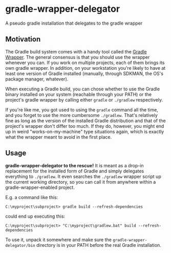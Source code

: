 # gradle-wrapper-delegator
A pseudo gradle installation that delegates to the gradle wrapper

## Motivation

The Gradle build system comes with a handy tool called the [Gradle Wrapper](https://docs.gradle.org/current/userguide/gradle_wrapper.html#sec:upgrading_wrapper). The general consensus is that you should use the wrapper whenever you can. If you work on multiple projects, each of them brings its own gradle wrapper. In addition, on your workstation you're likely to have at least one version of Gradle installed (manually, through SDKMAN, the OS's package manager, whatever).

When executing a Gradle build, you can chose whether to use the Gradle binary installed on your system (reachable through your PATH) or the project's gradle wrapper by calling either `gradle` or `./gradlew` respectively.

If you're like me, you got used to using the `gradle` command all the time, and you forget to use the more cumbersome `./gradlew`. That's relatively fine as long as the version of the installed Gradle distribution and that of the project's wrapper don't differ too much. If they do, however, you might end up in weird "works-on-my-machine" type situations again, which is exactly what the wrapper meant to avoid in the first place.

## Usage

**gradle-wrapper-delegator to the rescue!** It is meant as a drop-in replacement for the installed form of Gradle and simply delegates everything to `./gradlew`. It even searches the `./gradlew` wrapper script up the current working directory, so you can call it from anywhere within a gradle-wrapper-enabled project.

E.g. a command like this:

    C:\myproject\subproject> gradle build --refresh-dependencies

could end up executing this:

    C:\myproject\subproject> "C:\myproject\gradlew.bat" build --refresh-dependencies

To use it, unpack it somewhere and make sure the `gradle-wrapper-delegator/bin` directory is in your PATH before the real Gradle installation.
